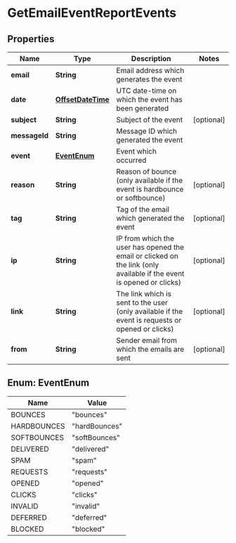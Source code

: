 
# GetEmailEventReportEvents

## Properties
Name | Type | Description | Notes
------------ | ------------- | ------------- | -------------
**email** | **String** | Email address which generates the event | 
**date** | [**OffsetDateTime**](OffsetDateTime.md) | UTC date-time on which the event has been generated | 
**subject** | **String** | Subject of the event |  [optional]
**messageId** | **String** | Message ID which generated the event | 
**event** | [**EventEnum**](#EventEnum) | Event which occurred | 
**reason** | **String** | Reason of bounce (only available if the event is hardbounce or softbounce) |  [optional]
**tag** | **String** | Tag of the email which generated the event |  [optional]
**ip** | **String** | IP from which the user has opened the email or clicked on the link (only available if the event is opened or clicks) |  [optional]
**link** | **String** | The link which is sent to the user (only available if the event is requests or opened or clicks) |  [optional]
**from** | **String** | Sender email from which the emails are sent |  [optional]


<a name="EventEnum"></a>
## Enum: EventEnum
Name | Value
---- | -----
BOUNCES | &quot;bounces&quot;
HARDBOUNCES | &quot;hardBounces&quot;
SOFTBOUNCES | &quot;softBounces&quot;
DELIVERED | &quot;delivered&quot;
SPAM | &quot;spam&quot;
REQUESTS | &quot;requests&quot;
OPENED | &quot;opened&quot;
CLICKS | &quot;clicks&quot;
INVALID | &quot;invalid&quot;
DEFERRED | &quot;deferred&quot;
BLOCKED | &quot;blocked&quot;



